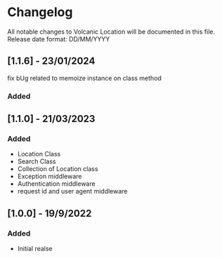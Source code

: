 # Changelog

All notable changes to Volcanic Location will be documented in this file.
Release date format: DD/MM/YYYY

## [1.1.6] - 23/01/2024
fix bUg related to memoize instance on class method

### Added

## [1.1.0] - 21/03/2023

### Added
- Location Class
- Search Class
- Collection of Location class
- Exception middleware
- Authentication middleware
- request id and user agent middleware

## [1.0.0] - 19/9/2022

### Added
- Initial realse